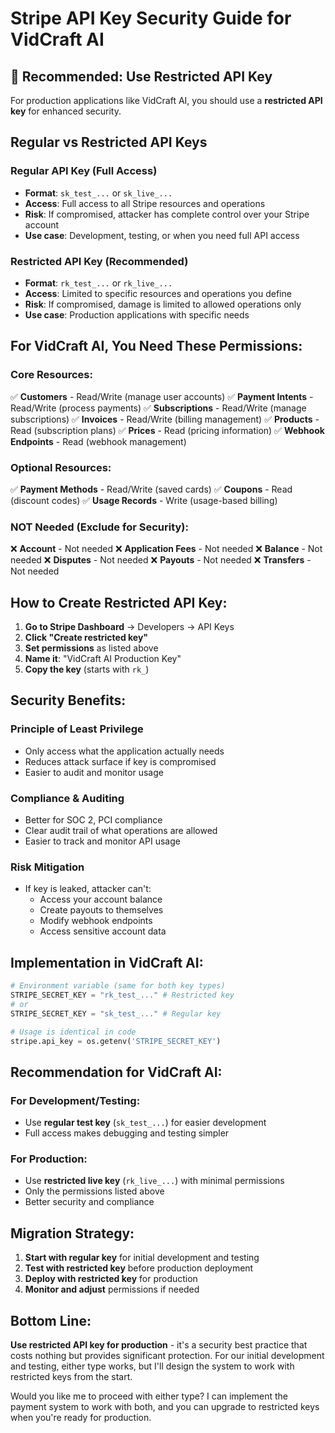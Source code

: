 # Stripe API Key Security Guide for VidCraft AI

## 🔐 **Recommended: Use Restricted API Key**

For production applications like VidCraft AI, you should use a **restricted API key** for enhanced security.

## **Regular vs Restricted API Keys**

### **Regular API Key (Full Access)**
- **Format**: `sk_test_...` or `sk_live_...`
- **Access**: Full access to all Stripe resources and operations
- **Risk**: If compromised, attacker has complete control over your Stripe account
- **Use case**: Development, testing, or when you need full API access

### **Restricted API Key (Recommended)**
- **Format**: `rk_test_...` or `rk_live_...`
- **Access**: Limited to specific resources and operations you define
- **Risk**: If compromised, damage is limited to allowed operations only
- **Use case**: Production applications with specific needs

## **For VidCraft AI, You Need These Permissions:**

### **Core Resources:**
✅ **Customers** - Read/Write (manage user accounts)
✅ **Payment Intents** - Read/Write (process payments)
✅ **Subscriptions** - Read/Write (manage subscriptions)
✅ **Invoices** - Read/Write (billing management)
✅ **Products** - Read (subscription plans)
✅ **Prices** - Read (pricing information)
✅ **Webhook Endpoints** - Read (webhook management)

### **Optional Resources:**
✅ **Payment Methods** - Read/Write (saved cards)
✅ **Coupons** - Read (discount codes)
✅ **Usage Records** - Write (usage-based billing)

### **NOT Needed (Exclude for Security):**
❌ **Account** - Not needed
❌ **Application Fees** - Not needed
❌ **Balance** - Not needed
❌ **Disputes** - Not needed
❌ **Payouts** - Not needed
❌ **Transfers** - Not needed

## **How to Create Restricted API Key:**

1. **Go to Stripe Dashboard** → Developers → API Keys
2. **Click "Create restricted key"**
3. **Set permissions** as listed above
4. **Name it**: "VidCraft AI Production Key"
5. **Copy the key** (starts with `rk_`)

## **Security Benefits:**

### **Principle of Least Privilege**
- Only access what the application actually needs
- Reduces attack surface if key is compromised
- Easier to audit and monitor usage

### **Compliance & Auditing**
- Better for SOC 2, PCI compliance
- Clear audit trail of what operations are allowed
- Easier to track and monitor API usage

### **Risk Mitigation**
- If key is leaked, attacker can't:
  - Access your account balance
  - Create payouts to themselves
  - Modify webhook endpoints
  - Access sensitive account data

## **Implementation in VidCraft AI:**

```python
# Environment variable (same for both key types)
STRIPE_SECRET_KEY = "rk_test_..." # Restricted key
# or
STRIPE_SECRET_KEY = "sk_test_..." # Regular key

# Usage is identical in code
stripe.api_key = os.getenv('STRIPE_SECRET_KEY')
```

## **Recommendation for VidCraft AI:**

### **For Development/Testing:**
- Use **regular test key** (`sk_test_...`) for easier development
- Full access makes debugging and testing simpler

### **For Production:**
- Use **restricted live key** (`rk_live_...`) with minimal permissions
- Only the permissions listed above
- Better security and compliance

## **Migration Strategy:**

1. **Start with regular key** for initial development and testing
2. **Test with restricted key** before production deployment
3. **Deploy with restricted key** for production
4. **Monitor and adjust** permissions if needed

## **Bottom Line:**

**Use restricted API key for production** - it's a security best practice that costs nothing but provides significant protection. For our initial development and testing, either type works, but I'll design the system to work with restricted keys from the start.

Would you like me to proceed with either type? I can implement the payment system to work with both, and you can upgrade to restricted keys when you're ready for production.

